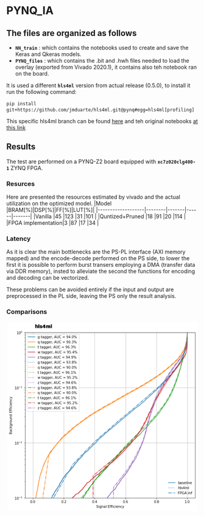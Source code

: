 # PYNQ_IA
## The files are organized as follows
- **`NN_train`**  : which contains the notebooks used to create and save the Keras and Qkeras models.
- **`PYNQ_files`** : which contains the .bit and .hwh files needed to load the overlay (exported from Vivado 2020.1), it contains also teh notebook ran on the board.   
  
It is used a different  **`hls4ml`** version from actual release (0.5.0), to install it run the following command:  
```
pip install git+https://github.com/jmduarte/hls4ml.git@pynq#egg=hls4ml[profiling]
```
This specific hls4ml branch can be found [here](https://github.com/jmduarte/hls4ml/tree/pynq) and teh original notebooks [at this link](https://github.com/jmduarte/pynq_hls4ml) 

## Results

The test are performed on a PYNQ-Z2 board equipped with **`xc7z020clg400-1`** ZYNQ FPGA.  

### Resurces

Here are presented the resources estimated by vivado and the actual utilization on the optimized model.
|Model              |BRAM[\%]|DSP[\%]|FF[\%]|LUT[\%]|
|-------------------|--------|-------|------|-------|
|Vanilla            |45      |123    |31    |101    |
|Quntized+Pruned    |18      |91     |20    |114    |
|FPGA implementation|3       |87     |17    |34     |

### Latency
As it is clear the main bottlenecks are the PS-PL interface (AXI memory mapped) and the encode-decode performed on the PS side, to lower the first it is possible to perform burst transers employing a DMA (transfer data via DDR memory), insted to alleviate the second the functions for encoding and decoding can be vectorized.  

These problems can be avoided entirely if the input and output are preprocessed in the PL side, leaving the PS only the result analysis.

### Comparisons
<center>
    <img src="NN_train/Plots/Final_AUC_plot.png" alt="Drawing" style="width: 500px"/>
</center>
